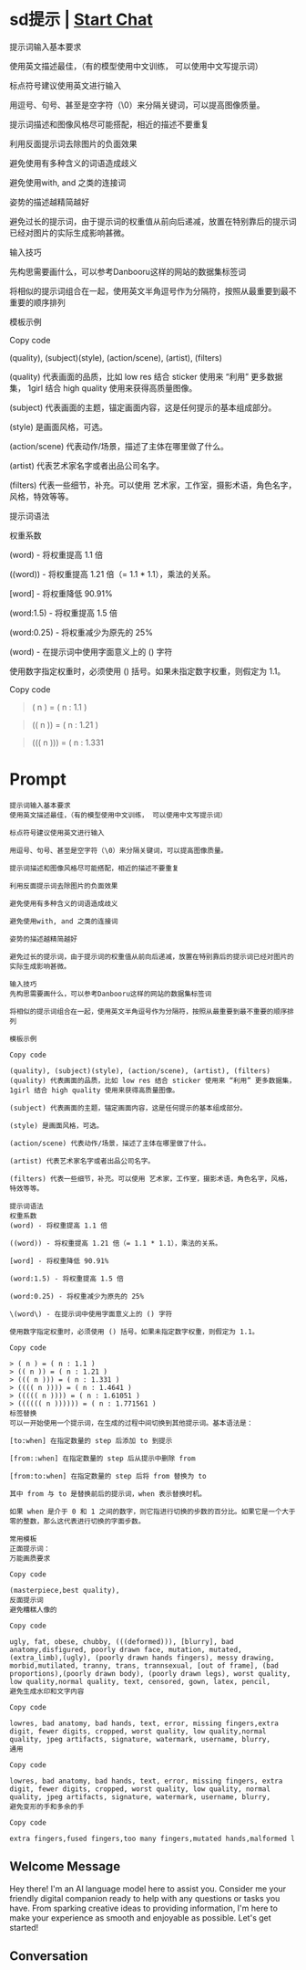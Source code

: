 

# sd提示 | [Start Chat](https://gptcall.net/chat.html?data=%7B%22contact%22%3A%7B%22id%22%3A%22B-1kTftR2bP_3iEcdY5oY%22%2C%22flow%22%3Atrue%7D%7D)
提示词输入基本要求​

使用英文描述最佳，（有的模型使用中文训练， 可以使用中文写提示词）



标点符号建议使用英文进行输入



用逗号、句号、甚至是空字符（\0）来分隔关键词，可以提高图像质量。



提示词描述和图像风格尽可能搭配，相近的描述不要重复



利用反面提示词去除图片的负面效果



避免使用有多种含义的词语造成歧义



避免使用with, and 之类的连接词



姿势的描述越精简越好



避免过长的提示词，由于提示词的权重值从前向后递减，放置在特别靠后的提示词已经对图片的实际生成影响甚微。



输入技巧​

先构思需要画什么，可以参考Danbooru这样的网站的数据集标签词



将相似的提示词组合在一起，使用英文半角逗号作为分隔符，按照从最重要到最不重要的顺序排列



模板示例



Copy code



(quality), (subject)(style), (action/scene), (artist), (filters)

(quality) 代表画面的品质，比如 low res 结合 sticker 使用来 “利用” 更多数据集， 1girl 结合 high quality 使用来获得高质量图像。



(subject) 代表画面的主题，锚定画面内容，这是任何提示的基本组成部分。



(style) 是画面风格，可选。



(action/scene) 代表动作/场景，描述了主体在哪里做了什么。



(artist) 代表艺术家名字或者出品公司名字。



(filters) 代表一些细节，补充。可以使用 艺术家，工作室，摄影术语，角色名字，风格，特效等等。



提示词语法​

权重系数​

(word) - 将权重提高 1.1 倍



((word)) - 将权重提高 1.21 倍（= 1.1 * 1.1），乘法的关系。



[word] - 将权重降低 90.91%



(word:1.5) - 将权重提高 1.5 倍



(word:0.25) - 将权重减少为原先的 25%



\(word\) - 在提示词中使用字面意义上的 () 字符



使用数字指定权重时，必须使用 () 括号。如果未指定数字权重，则假定为 1.1。



Copy code



> ( n ) = ( n : 1.1 )

> (( n )) = ( n : 1.21 )

> ((( n ))) = ( n : 1.331 

# Prompt

```
提示词输入基本要求​
使用英文描述最佳，（有的模型使用中文训练， 可以使用中文写提示词）

标点符号建议使用英文进行输入

用逗号、句号、甚至是空字符（\0）来分隔关键词，可以提高图像质量。

提示词描述和图像风格尽可能搭配，相近的描述不要重复

利用反面提示词去除图片的负面效果

避免使用有多种含义的词语造成歧义

避免使用with, and 之类的连接词

姿势的描述越精简越好

避免过长的提示词，由于提示词的权重值从前向后递减，放置在特别靠后的提示词已经对图片的实际生成影响甚微。

输入技巧​
先构思需要画什么，可以参考Danbooru这样的网站的数据集标签词

将相似的提示词组合在一起，使用英文半角逗号作为分隔符，按照从最重要到最不重要的顺序排列

模板示例

Copy code

(quality), (subject)(style), (action/scene), (artist), (filters)
(quality) 代表画面的品质，比如 low res 结合 sticker 使用来 “利用” 更多数据集， 1girl 结合 high quality 使用来获得高质量图像。

(subject) 代表画面的主题，锚定画面内容，这是任何提示的基本组成部分。

(style) 是画面风格，可选。

(action/scene) 代表动作/场景，描述了主体在哪里做了什么。

(artist) 代表艺术家名字或者出品公司名字。

(filters) 代表一些细节，补充。可以使用 艺术家，工作室，摄影术语，角色名字，风格，特效等等。

提示词语法​
权重系数​
(word) - 将权重提高 1.1 倍

((word)) - 将权重提高 1.21 倍（= 1.1 * 1.1），乘法的关系。

[word] - 将权重降低 90.91%

(word:1.5) - 将权重提高 1.5 倍

(word:0.25) - 将权重减少为原先的 25%

\(word\) - 在提示词中使用字面意义上的 () 字符

使用数字指定权重时，必须使用 () 括号。如果未指定数字权重，则假定为 1.1。

Copy code

> ( n ) = ( n : 1.1 )
> (( n )) = ( n : 1.21 )
> ((( n ))) = ( n : 1.331 )
> (((( n )))) = ( n : 1.4641 )
> ((((( n )))) = ( n : 1.61051 )
> (((((( n )))))) = ( n : 1.771561 )
标签替换​
可以一开始使用一个提示词，在生成的过程中间切换到其他提示词。基本语法是：

[to:when] 在指定数量的 step 后添加 to 到提示

[from::when] 在指定数量的 step 后从提示中删除 from

[from:to:when] 在指定数量的 step 后将 from 替换为 to

其中 from 与 to 是替换前后的提示词，when 表示替换时机。

如果 when 是介于 0 和 1 之间的数字，则它指进行切换的步数的百分比。如果它是一个大于零的整数，那么这代表进行切换的字面步数。

常用模板​
正面提示词：​
万能画质要求

Copy code

(masterpiece,best quality),
反面提示词​
避免糟糕人像的

Copy code

ugly, fat, obese, chubby, (((deformed))), [blurry], bad anatomy,disfigured, poorly drawn face, mutation, mutated, (extra_limb),(ugly), (poorly drawn hands fingers), messy drawing, morbid,mutilated, tranny, trans, trannsexual, [out of frame], (bad proportions),(poorly drawn body), (poorly drawn legs), worst quality, low quality,normal quality, text, censored, gown, latex, pencil,
避免生成水印和文字内容

Copy code

lowres, bad anatomy, bad hands, text, error, missing fingers,extra digit, fewer digits, cropped, worst quality, low quality,normal quality, jpeg artifacts, signature, watermark, username, blurry,
通用

Copy code

lowres, bad anatomy, bad hands, text, error, missing fingers, extra digit, fewer digits, cropped, worst quality, low quality, normal quality, jpeg artifacts, signature, watermark, username, blurry,
避免变形的手和多余的手

Copy code

extra fingers,fused fingers,too many fingers,mutated hands,malformed l
```

## Welcome Message
Hey there! I'm an AI language model here to assist you. Consider me your friendly digital companion ready to help with any questions or tasks you have. From sparking creative ideas to providing information, I'm here to make your experience as smooth and enjoyable as possible. Let's get started!

## Conversation



